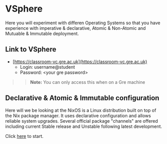 # VSphere

Here you will experiment with differen Operating Systems so that you have experience with imperative \& declarative, Atomic \& Non-Atomic and Mutuable \& Immutable deployment.

## Link to VSphere


- [https://classroom-vc.gre.ac.uk](https://classroom-vc.gre.ac.uk) 
  - Login: username@student
  - Password: \<your gre password\>

>> **Note:** You can only access this when on a Gre machine


## Declarative & Atomic & Immutable configuration

Here will we be looking at the NixOS is a Linux distribution built on top of the Nix package manager. 
It uses declarative configuration and allows reliable system upgrades. 
Several official package "channels" are offered including current Stable release and Unstable following 
latest development.

Click [here](../path/to/file) to start. 


